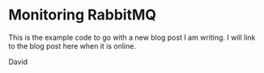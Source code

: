 Monitoring RabbitMQ
===================

This is the example code to go with a new blog post I am writing. I will link to the blog post here when it is online.

David
